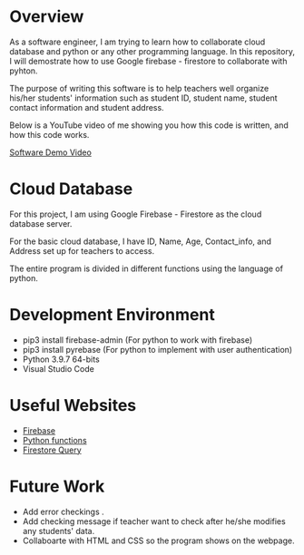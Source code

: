 # Overview

As a software engineer, I am trying to learn how to collaborate cloud database and python or any other programming language. In this repository, I will demostrate how to use Google firebase - firestore to collaborate with pyhton. 

The purpose of writing this software is to help teachers well organize his/her students' information such as student ID, student name, student contact information and student address.

Below is a YouTube video of me showing you how this code is written, and how this code works. 

[Software Demo Video](http://youtube.link.goes.here)

# Cloud Database

For this project, I am using Google Firebase - Firestore as the cloud database server. 

For the basic cloud database, I have ID, Name, Age, Contact_info, and Address set up for teachers to access.

The entire program is divided in different functions using the language of python. 

# Development Environment

* pip3 install firebase-admin
(For python to work with firebase)
* pip3 install pyrebase 
(For python to implement with user authentication)
* Python 3.9.7 64-bits 
* Visual Studio Code

# Useful Websites

* [Firebase](https://console.firebase.google.com/)
* [Python functions](https://docs.python.org/3/library/functions.html)
* [Firestore Query](https://firebase.google.com/docs/firestore/query-data/get-data)


# Future Work

* Add error checkings .
* Add checking message if teacher want to check after he/she modifies any students' data.
* Collaboarte with HTML and CSS so the program shows on the webpage. 